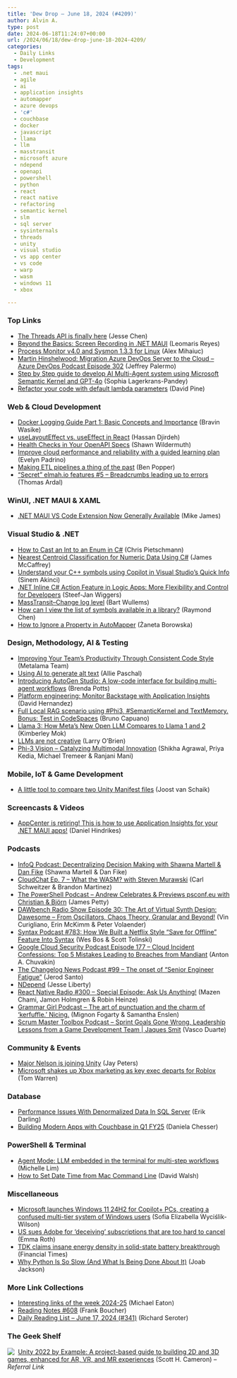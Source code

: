 ```yaml
---
title: 'Dew Drop – June 18, 2024 (#4209)'
author: Alvin A.
type: post
date: 2024-06-18T11:24:07+00:00
url: /2024/06/18/dew-drop-june-18-2024-4209/
categories:
  - Daily Links
  - Development
tags:
  - .net maui
  - agile
  - ai
  - application insights
  - automapper
  - azure devops
  - 'c#'
  - couchbase
  - docker
  - javascript
  - llama
  - llm
  - masstransit
  - microsoft azure
  - ndepend
  - openapi
  - powershell
  - python
  - react
  - react native
  - refactoring
  - semantic kernel
  - slm
  - sql server
  - sysinternals
  - threads
  - unity
  - visual studio
  - vs app center
  - vs code
  - warp
  - wasm
  - windows 11
  - xbox

---
```

### <a name="top"></a>Top Links

  * <a href="https://developers.facebook.com/blog/post/2024/06/18/the-threads-api-is-finally-here/" target="_blank" rel="noopener">The Threads API is finally here</a> (Jesse Chen)
  * <a href="https://www.telerik.com/blogs/beyond-basics-screen-recording-net-maui" target="_blank" rel="noopener">Beyond the Basics: Screen Recording in .NET MAUI</a> (Leomaris Reyes)
  * <a href="https://techcommunity.microsoft.com/t5/sysinternals-blog/process-monitor-v4-0-and-sysmon-1-3-3-for-linux/ba-p/4169957" target="_blank" rel="noopener">Process Monitor v4.0 and Sysmon 1.3.3 for Linux</a> (Alex Mihaiuc)
  * <a href="http://feed.azuredevops.show/martin-hinshelwood-migration-azure-devops-server-to-the-cloud-episode-302" target="_blank" rel="noopener">Martin Hinshelwood: Migration Azure DevOps Server to the Cloud &#8211; Azure DevOps Podcast Episode 302</a> (Jeffrey Palermo)
  * <a href="https://devblogs.microsoft.com/semantic-kernel/step-by-step-guide-to-develop-ai-multi-agent-system-using-microsoft-semantic-kernel-and-gpt-4o/" target="_blank" rel="noopener">Step by Step guide to develop AI Multi-Agent system using Microsoft Semantic Kernel and GPT-4o</a> (Sophia Lagerkrans-Pandey)
  * <a href="https://devblogs.microsoft.com/dotnet/refactor-your-code-with-default-lambda-parameters/" target="_blank" rel="noopener">Refactor your code with default lambda parameters</a> (David Pine)



### <a name="web"></a>Web & Cloud Development

  * <a href="https://www.red-gate.com/simple-talk/devops/containers-and-virtualization/docker-logging-guide-part-1-basic-concepts-and-importance/" target="_blank" rel="noopener">Docker Logging Guide Part 1: Basic Concepts and Importance</a> (Bravin Wasike)
  * <a href="https://www.telerik.com/blogs/uselayouteffect-vs-useeffect-react" target="_blank" rel="noopener">useLayoutEffect vs. useEffect in React</a> (Hassan Djirdeh)
  * <a href="https://wildermuth.com/2024/06/17/health-checks-in-your-open-api/" target="_blank" rel="noopener">Health Checks in Your OpenAPI Specs</a> (Shawn Wildermuth)
  * <a href="https://azure.microsoft.com/en-us/blog/improve-cloud-performance-and-reliability-with-a-guided-learning-plan/" target="_blank" rel="noopener">Improve cloud performance and reliability with a guided learning plan</a> (Evelyn Padrino)
  * <a href="https://stackoverflow.blog/2024/06/18/reflective-ai-data-coprocessor-llm-etl/" target="_blank" rel="noopener">Making ETL pipelines a thing of the past</a> (Ben Popper)
  * <a href="https://blog.elmah.io/secret-elmah-io-features-5-breadcrumbs-leading-up-to-errors/" target="_blank" rel="noopener">&#8220;Secret&#8221; elmah.io features #5 &#8211; Breadcrumbs leading up to errors</a> (Thomas Ardal)



### <a name="silverlight"></a>WinUI, .NET MAUI & XAML

  * <a href="http://www.i-programmer.info/news/89-net/17265-net-maui-vs-code-extension-now-generally-available.html" target="_blank" rel="noopener">.NET MAUI VS Code Extension Now Generally Available</a> (Mike James)



### <a name="dotnet"></a>Visual Studio & .NET

  * <a href="https://www.pietschsoft.com/post/2024/06/17/csharp-how-to-cast-int-to-enum" target="_blank" rel="noopener">How to Cast an Int to an Enum in C#</a> (Chris Pietschmann)
  * <a href="https://visualstudiomagazine.com/Articles/2024/06/17/nearest-centroid-classification.aspx" target="_blank" rel="noopener">Nearest Centroid Classification for Numeric Data Using C#</a> (James McCaffrey)
  * <a href="https://devblogs.microsoft.com/cppblog/understand-your-c-symbols-using-copilot-in-visual-studios-quick-info/" target="_blank" rel="noopener">Understand your C++ symbols using Copilot in Visual Studio’s Quick Info</a> (Sinem Akinci)
  * <a href="https://www.infoq.com/news/2024/06/logic-app-inline-code-action/?utm_campaign=infoq_content&utm_source=infoq&utm_medium=feed&utm_term=global" target="_blank" rel="noopener">.NET Inline C# Action Feature in Logic Apps: More Flexibility and Control for Developers</a> (Steef-Jan Wiggers)
  * <a href="https://bartwullems.blogspot.com/2024/06/masstransitchange-log-level.html" target="_blank" rel="noopener">MassTransit–Change log level</a> (Bart Wullems)
  * <a href="https://devblogs.microsoft.com/oldnewthing/20240617-00/?p=109905" target="_blank" rel="noopener">How can I view the list of symbols available in a library?</a> (Raymond Chen)
  * <a href="https://code-maze.com/csharp-how-to-ignore-a-property-in-automapper/" target="_blank" rel="noopener">How to Ignore a Property in AutoMapper</a> (Żaneta Borowska)



### <a name="design"></a>Design, Methodology, AI & Testing

  * <a href="https://blog.postsharp.net/code-style.html" target="_blank" rel="noopener">Improving Your Team&#8217;s Productivity Through Consistent Code Style</a> (Metalama Team)
  * <a href="https://blog.logrocket.com/ux-design/using-ai-generate-alt-text/" target="_blank" rel="noopener">Using AI to generate alt text</a> (Allie Paschal)
  * <a href="https://www.microsoft.com/en-us/research/blog/introducing-autogen-studio-a-low-code-interface-for-building-multi-agent-workflows/" target="_blank" rel="noopener">Introducing AutoGen Studio: A low-code interface for building multi-agent workflows</a> (Brenda Potts)
  * <a href="https://techcommunity.microsoft.com/t5/microsoft-developer-community/platform-engineering-monitor-backstage-with-application-insights/ba-p/4165420" target="_blank" rel="noopener">Platform engineering: Monitor Backstage with Application Insights</a> (David Hernandez)
  * <a href="https://elbruno.com/2024/06/17/full-rag-scenario-using-phi3-semantickernel-and-textmemory-in-local-mode/" target="_blank" rel="noopener">Full Local RAG scenario using #Phi3, #SemanticKernel and TextMemory. Bonus: Test in CodeSpaces</a> (Bruno Capuano)
  * <a href="https://thenewstack.io/llama-3-how-metas-new-open-llm-compares-to-llama-1-and-2/" target="_blank" rel="noopener">Llama 3: How Meta’s New Open LLM Compares to Llama 1 and 2</a> (Kimberley Mok)
  * <a href="https://knowing.net/posts/2024/06/llms-are-not-creative/" target="_blank" rel="noopener">LLMs are not creative</a> (Larry O&#8217;Brien)
  * <a href="https://techcommunity.microsoft.com/t5/ai-azure-ai-services-blog/phi-3-vision-catalyzing-multimodal-innovation/ba-p/4170251" target="_blank" rel="noopener">Phi-3 Vision – Catalyzing Multimodal Innovation</a> (Shikha Agrawal, Priya Kedia, Michael Tremeer & Ranjani Mani)



### <a name="mobile"></a>Mobile, IoT & Game Development

  * <a href="https://localjoost.github.io/A-little-tool-to-compare-two-Unity-Manifest-files/" target="_blank" rel="noopener">A little tool to compare two Unity Manifest files</a> (Joost van Schaik)



### <a name="videos"></a>Screencasts & Videos

  * <a href="http://www.youtube.com/watch?v=Og-NsV5vYT4" target="_blank" rel="noopener">AppCenter is retiring! This is how to use Application Insights for your .NET MAUI apps!</a> (Daniel Hindrikes)



### <a name="podcasts"></a>Podcasts

  * <a href="https://www.infoq.com/podcasts/decentralizing-decision-making/" target="_blank" rel="noopener">InfoQ Podcast: Decentralizing Decision Making with Shawna Martell & Dan Fike</a> (Shawna Martell & Dan Fike)
  * <a href="https://cloudchat.tech/2024/06/0007-what-the-wasm/" target="_blank" rel="noopener">CloudChat Ep. 7 &#8211; What the WASM? with Steven Murawski</a> (Carl Schweitzer & Brandon Martinez)
  * <a href="https://powershell.org/2024/06/the-powershell-podcast-andrew-celebrates-previews-psconf-eu-with-christian-bjorn/" target="_blank" rel="noopener">The PowerShell Podcast &#8211; Andrew Celebrates & Previews psconf.eu with Christian & Björn</a> (James Petty)
  * <a href="https://dawbench.libsyn.com/episode-30-the-art-of-virtual-synth-design-dawesome-from-oscillators-chaos-theory-granular-and-beyond" target="_blank" rel="noopener">DAWbench Radio Show Episode 30: The Art of Virtual Synth Design: Dawesome &#8211; From Oscillators, Chaos Theory, Granular and Beyond!</a> (Vin Curigliano, Erin McKimm & Peter Volaender)
  * <a href="https://syntax.fm/783" target="_blank" rel="noopener">Syntax Podcast #783: How We Built a Netflix Style “Save for Offline” Feature Into Syntax</a> (Wes Bos & Scott Tolinski)
  * <a href="https://cloudsecuritypodcast.libsyn.com/ep177-cloud-incident-confessions-top-5-mistakes-leading-to-breaches-from-mandiant" target="_blank" rel="noopener">Google Cloud Security Podcast Episode 177 &#8211; Cloud Incident Confessions: Top 5 Mistakes Leading to Breaches from Mandiant</a> (Anton A. Chuvakin)
  * <a href="https://changelog.com/news/99" target="_blank" rel="noopener">The Changelog News Podcast #99 &#8211; The onset of &#8220;Senior Engineer Fatigue&#8221;</a> (Jerod Santo)
  * <a href="https://jesseliberty.com/2024/06/17/ndepend/" target="_blank" rel="noopener">NDepend</a> (Jesse Liberty)
  * <a href="https://www.reactnativeradio.com/episodes/rnr-300-special-episode-ask-us-anything" target="_blank" rel="noopener">React Native Radio #300 &#8211; Special Episode: Ask Us Anything!</a> (Mazen Chami, Jamon Holmgren & Robin Heinze)
  * <a href="https://grammar-girl.simplecast.com/episodes/kerfuffle-zoKdJXhF" target="_blank" rel="noopener">Grammar Girl Podcast &#8211; The art of punctuation and the charm of &#8216;kerfuffle.&#8217; Nicing.</a> (Mignon Fogarty & Samantha Enslen)
  * <a href="https://scrummastertoolbox.libsyn.com/sprint-goals-gone-wrong-leadership-lessons-from-a-game-development-team-jaques-smit" target="_blank" rel="noopener">Scrum Master Toolbox Podcast &#8211; Sprint Goals Gone Wrong, Leadership Lessons from a Game Development Team | Jaques Smit</a> (Vasco Duarte)



### <a name="events"></a>Community & Events

  * <a href="https://www.theverge.com/2024/6/17/24180241/major-nelson-larry-hryb-unity-community-xbox" target="_blank" rel="noopener">Major Nelson is joining Unity</a> (Jay Peters)
  * <a href="https://www.theverge.com/2024/6/17/24180277/microsoft-xbox-marketing-jerret-west-leaving-roblox" target="_blank" rel="noopener">Microsoft shakes up Xbox marketing as key exec departs for Roblox</a> (Tom Warren)



### <a name="sql"></a>Database

  * <a href="https://erikdarling.com/performance-issues-with-denormalized-data-in-sql-server/" target="_blank" rel="noopener">Performance Issues With Denormalized Data In SQL Server</a> (Erik Darling)
  * <a href="https://www.couchbase.com/blog/building-modern-apps-couchbase-q1-fy25/" target="_blank" rel="noopener">Building Modern Apps with Couchbase in Q1 FY25</a> (Daniela Chesser)



### <a name="ps"></a>PowerShell & Terminal

  * <a href="https://www.warp.dev/blog/agent-mode" target="_blank" rel="noopener">Agent Mode: LLM embedded in the terminal for multi-step workflows</a> (Michelle Lim)
  * <a href="https://davidwalsh.name/mac-set-date" target="_blank" rel="noopener">How to Set Date Time from Mac Command Line</a> (David Walsh)



### <a name="misc"></a>Miscellaneous

  * <a href="https://betanews.com/2024/06/18/microsoft-launches-windows-11-24h2-for-copilot-pcs-creating-a-confused-multi-tier-system-of-windows-users/" target="_blank" rel="noopener">Microsoft launches Windows 11 24H2 for Copilot+ PCs, creating a confused multi-tier system of Windows users</a> (Sofia Elizabella Wyciślik-Wilson)
  * <a href="https://www.theverge.com/2024/6/17/24180196/adobe-us-ftc-doj-sues-subscriptions-cancel" target="_blank" rel="noopener">US sues Adobe for ‘deceiving’ subscriptions that are too hard to cancel</a> (Emma Roth)
  * <a href="https://arstechnica.com/gadgets/2024/06/tdk-claims-insane-energy-density-in-solid-state-battery-breakthrough/" target="_blank" rel="noopener">TDK claims insane energy density in solid-state battery breakthrough</a> (Financial Times)
  * <a href="https://thenewstack.io/why-python-is-so-slow-and-what-is-being-done-about-it/" target="_blank" rel="noopener">Why Python Is So Slow (And What Is Being Done About It)</a> (Joab Jackson)



### <a name="links"></a>More Link Collections

  * <a href="https://samestuffdifferentday.net/2024/06/17/Interesting-links-of-the-week-2024-25/" target="_blank" rel="noopener">Interesting links of the week 2024-25</a> (Michael Eaton)
  * <a href="https://www.frankysnotes.com/2024/06/reading-notes-608.html" target="_blank" rel="noopener">Reading Notes #608</a> (Frank Boucher)
  * <a href="https://seroter.com/2024/06/17/daily-reading-list-june-17-2024-341/" target="_blank" rel="noopener">Daily Reading List – June 17, 2024 (#341)</a> (Richard Seroter)



### <a name="shelf"></a>The Geek Shelf

<a href="https://www.amazon.com/dp/1803234598/?tag=amavin-20" target="_blank" rel="noopener"><img decoding="async" align="left" style="margin: 0px 4px 0px 0px; border: 0px currentcolor; border-image: none; float: left; display: inline; background-image: none;" src="https://m.media-amazon.com/images/I/41XzhyzQJUL._SS135_.jpg" border="0" /></a>&nbsp;<a href="https://www.amazon.com/dp/1803234598/?tag=amavin-20" target="_blank" rel="noopener">Unity 2022 by Example: A project-based guide to building 2D and 3D games, enhanced for AR, VR, and MR experiences</a> (Scott H. Cameron) _&#8211; Referral Link_